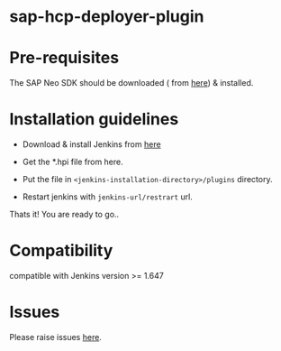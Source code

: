 sap-hcp-deployer-plugin
=======================

Pre-requisites
==============

The SAP Neo SDK should be downloaded ( from [here](https://tools.hana.ondemand.com/#cloud)) & installed.

Installation guidelines
=======================

- Download & install Jenkins from [here](https://jenkins-ci.org/)

- Get the *.hpi file from here.

- Put the file in `<jenkins-installation-directory>/plugins` directory.

- Restart jenkins with `jenkins-url/restrart` url.

Thats it! You are ready to go..

Compatibility
=============

compatible with Jenkins version >= 1.647

Issues
======

Please raise issues [here](https://github.com/jenkinsci/sap-hcp-deployer-plugin).